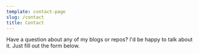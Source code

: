```yaml
---
template: contact-page
slug: /contact
title: Contact
---
```

Have a question about any of my blogs or repos? I'd be happy to talk about it. Just fill out the form below.